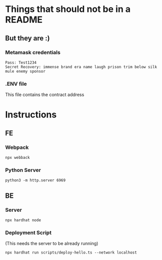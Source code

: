 # Things that should not be in a README

## But they are :)

### Metamask credentials

```text
Pass: Test1234
Secret Recovery: immense brand era name laugh prison trim below silk mule enemy sponsor
```

### .ENV file

This file contains the contract address

# Instructions

## FE

### Webpack

```text
npx webback
```

### Python Server

```text
python3 -m http.server 6969
```

## BE

### Server

```text
npx hardhat node
```

### Deployment Script

(This needs the server to be already running)

```text
npx hardhat run scripts/deploy-hello.ts --network localhost
```
